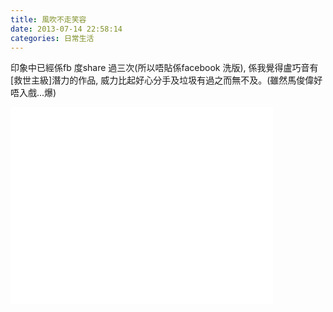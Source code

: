 ```yaml
---
title: 風吹不走笑容
date: 2013-07-14 22:58:14
categories: 日常生活
---
```


印象中已經係fb 度share 過三次(所以唔貼係facebook 洗版), 係我覺得盧巧音有\[救世主級\]潛力的作品, 威力比起好心分手及垃圾有過之而無不及。(雖然馬俊偉好唔入戲...爆)  
  
<iframe allowfullscreen="" frameborder="0" height="315" src="//www.youtube.com/embed/MkBlG8kFzJo" width="420"></iframe>